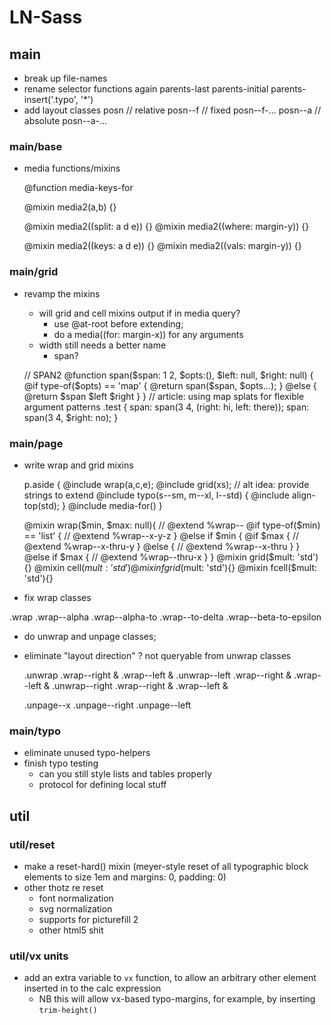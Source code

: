 # LN-Sass

## main

- break up file-names
- rename selector functions again
    parents-last
    parents-initial
    parents-insert('.typo', '*')
- add layout classes
    posn // relative
    posn--f // fixed
    posn--f-...
    posn--a // absolute
    posn--a-...

### main/base

- media functions/mixins

    @function media-keys-for

    @mixin media2(a,b) {}

    @mixin media2((split: a d e)) {}
    @mixin media2((where: margin-y)) {}

    @mixin media2((keys: a d e)) {}
    @mixin media2((vals: margin-y)) {}


### main/grid

- revamp the mixins
    - will grid and cell mixins output if in media query?
        - use @at-root before extending;
        - do a media((for: margin-x)) for any arguments
    - width still needs a better name
        - span?

    // SPAN2
    @function span($span: 1 2, $opts:(), $left: null, $right: null) {
      @if type-of($opts) == 'map' { @return span($span, $opts...); }
      @else {
        @return $span $left $right
      }
    }
    // article: using map splats for flexible argument patterns
    .test {
      span: span(3 4, (right: hi, left: there));
      span: span(3 4, $right: no);
    }


### main/page

- write wrap and grid mixins


    p.aside {
      @include wrap(a,c,e);
      @include grid(xs);
      // alt idea: provide strings to extend
      @include typo(s--sm, m--xl, l--std) {
        @include align-top(std);
      }
      @include media-for()
    }

    @mixin wrap($min, $max: null){
      // @extend %wrap--
      @if type-of($min) == 'list' {
        // @extend %wrap--x-y-z
      } @else if $min {
        @if $max {
          // @extend %wrap--x-thru-y
        } @else {
          // @extend %wrap--x-thru
        }
      } @else if $max {
       // @extend %wrap--thru-x
      }
    }
    @mixin grid($mult: 'std'){}
    @mixin cell($mult: 'std'){}
    @mixin fgrid($mult: 'std'){}
    @mixin fcell($mult: 'std'){}


- fix wrap classes

.wrap
.wrap--alpha
.wrap--alpha-to
.wrap--to-delta
.wrap--beta-to-epsilon

- do unwrap and unpage classes;
- eliminate "layout direction" ? not queryable from unwrap classes

    .unwrap
    .wrap--right &
    .wrap--left &
    .unwrap--left
    .wrap--right &
    .wrap--left &
    .unwrap--right
    .wrap--right &
    .wrap--left &

    .unpage--x
    .unpage--right
    .unpage--left

### main/typo

- eliminate unused typo-helpers
- finish typo testing
    - can you still style lists and tables properly
    - protocol for defining local stuff

## util

### util/reset

- make a reset-hard() mixin
    (meyer-style reset of all typographic block elements to size 1em and margins: 0, padding: 0)
- other thotz re reset
    - font normalization
    - svg normalization
    - supports for picturefill 2
    - other html5 shit

### util/vx units

- add an extra variable to `vx` function, to allow an arbitrary other element inserted in to the calc expression
	- NB this will allow vx-based typo-margins, for example, by inserting `trim-height()`